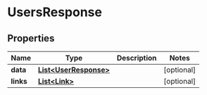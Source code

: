 
# UsersResponse

## Properties
Name | Type | Description | Notes
------------ | ------------- | ------------- | -------------
**data** | [**List&lt;UserResponse&gt;**](UserResponse.md) |  |  [optional]
**links** | [**List&lt;Link&gt;**](Link.md) |  |  [optional]




